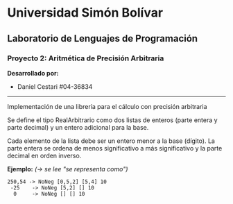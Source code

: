 # Universidad Simón Bolívar
## Laboratorio de Lenguajes de Programación
### Proyecto 2: Aritmética de Precisión Arbitraria

**Desarrollado por:**

 - Daniel Cestari #04-36834

--------------------------------------------------

Implementación de una librería para el cálculo con
precisión arbitraria

Se define el tipo RealArbitrario como dos listas de
enteros (parte entera y parte decimal) y un entero
adicional para la base.

Cada elemento de la lista debe ser un entero menor
a la base (dígito). La parte entera se ordena de
menos significativo a más significativo y la parte
decimal en orden inverso.

**Ejemplo:** _(-> se lee "se representa como")_

    250,54 -> NoNeg [0,5,2] [5,4] 10
     -25    -> NoNeg [5,2] [] 10
      0     -> NoNeg [] [] 10
